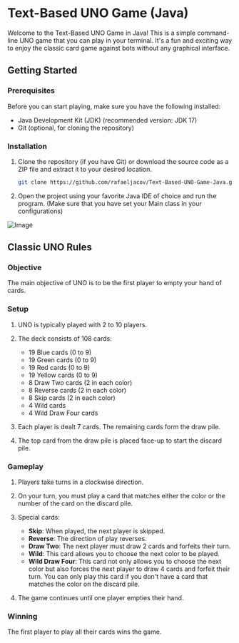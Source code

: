 # Text-Based UNO Game (Java)

Welcome to the Text-Based UNO Game in Java! This is a simple command-line UNO game that you can play in your terminal. It's a fun and exciting way to enjoy the classic card game against bots without any graphical interface.

## Getting Started

### Prerequisites

Before you can start playing, make sure you have the following installed:

- Java Development Kit (JDK) (recommended version: JDK 17)
- Git (optional, for cloning the repository)

### Installation

1. Clone the repository (if you have Git) or download the source code as a ZIP file and extract it to your desired location.

   ```bash
   git clone https://github.com/rafaeljacov/Text-Based-UNO-Game-Java.git
   
2. Open the project using your favorite Java IDE of choice and run the program. (Make sure that you have set your Main class in your configurations)

![Image](IDE.png)


## Classic UNO Rules

### Objective

The main objective of UNO is to be the first player to empty your hand of cards.

### Setup

1. UNO is typically played with 2 to 10 players.

2. The deck consists of 108 cards:
   - 19 Blue cards (0 to 9)
   - 19 Green cards (0 to 9)
   - 19 Red cards (0 to 9)
   - 19 Yellow cards (0 to 9)
   - 8 Draw Two cards (2 in each color)
   - 8 Reverse cards (2 in each color)
   - 8 Skip cards (2 in each color)
   - 4 Wild cards
   - 4 Wild Draw Four cards

3. Each player is dealt 7 cards. The remaining cards form the draw pile.

4. The top card from the draw pile is placed face-up to start the discard pile.


### Gameplay

1. Players take turns in a clockwise direction.

2. On your turn, you must play a card that matches either the color or the number of the card on the discard pile.

3. Special cards:
   - **Skip**: When played, the next player is skipped.
   - **Reverse**: The direction of play reverses.
   - **Draw Two**: The next player must draw 2 cards and forfeits their turn.
   - **Wild**: This card allows you to choose the next color to be played.
   - **Wild Draw Four**: This card not only allows you to choose the next color but also forces the next player to draw 4 cards and forfeit their turn. You can only play this card if you don't have a card that matches the color on the discard pile.

4. The game continues until one player empties their hand.

### Winning
The first player to play all their cards wins the game.
